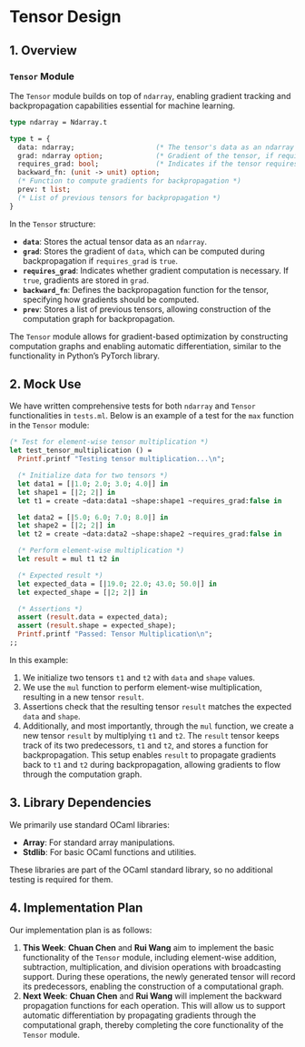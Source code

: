 # Tensor Design



## 1. Overview

### `Tensor` Module

The `Tensor` module builds on top of `ndarray`, enabling gradient tracking and backpropagation capabilities essential for machine learning.

```ocaml
type ndarray = Ndarray.t

type t = {
  data: ndarray;                    (* The tensor's data as an ndarray *)
  grad: ndarray option;             (* Gradient of the tensor, if required *)
  requires_grad: bool;              (* Indicates if the tensor requires gradient computation *)
  backward_fn: (unit -> unit) option;  
  (* Function to compute gradients for backpropagation *)
  prev: t list;                     
  (* List of previous tensors for backpropagation *)
}
```



In the `Tensor` structure:

- **`data`**: Stores the actual tensor data as an `ndarray`.
- **`grad`**: Stores the gradient of `data`, which can be computed during backpropagation if `requires_grad` is `true`.
- **`requires_grad`**: Indicates whether gradient computation is necessary. If `true`, gradients are stored in `grad`.
- **`backward_fn`**: Defines the backpropagation function for the tensor, specifying how gradients should be computed.
- **`prev`**: Stores a list of previous tensors, allowing construction of the computation graph for backpropagation.

The `Tensor` module allows for gradient-based optimization by constructing computation graphs and enabling automatic differentiation, similar to the functionality in Python’s PyTorch library.



## 2. Mock Use

We have written comprehensive tests for both `ndarray` and `Tensor` functionalities in `tests.ml`. Below is an example of a test for the `max` function in the `Tensor` module:

```ocaml
(* Test for element-wise tensor multiplication *)
let test_tensor_multiplication () =
  Printf.printf "Testing tensor multiplication...\n";

  (* Initialize data for two tensors *)
  let data1 = [|1.0; 2.0; 3.0; 4.0|] in
  let shape1 = [|2; 2|] in
  let t1 = create ~data:data1 ~shape:shape1 ~requires_grad:false in

  let data2 = [|5.0; 6.0; 7.0; 8.0|] in
  let shape2 = [|2; 2|] in
  let t2 = create ~data:data2 ~shape:shape2 ~requires_grad:false in

  (* Perform element-wise multiplication *)
  let result = mul t1 t2 in

  (* Expected result *)
  let expected_data = [|19.0; 22.0; 43.0; 50.0|] in
  let expected_shape = [|2; 2|] in

  (* Assertions *)
  assert (result.data = expected_data);
  assert (result.shape = expected_shape);
  Printf.printf "Passed: Tensor Multiplication\n";
;;

```



In this example:

1. We initialize two tensors `t1` and `t2` with `data` and `shape` values.
2. We use the `mul` function to perform element-wise multiplication, resulting in a new tensor `result`.
3. Assertions check that the resulting tensor `result` matches the expected `data` and `shape`.
4. Additionally, and most importantly, through the `mul` function, we create a new tensor `result` by multiplying `t1` and `t2`. The `result` tensor keeps track of its two predecessors, `t1` and `t2`, and stores a function for backpropagation. This setup enables `result` to propagate gradients back to `t1` and `t2` during backpropagation, allowing gradients to flow through the computation graph.



## 3. Library Dependencies

We primarily use standard OCaml libraries:

- **Array**: For standard array manipulations.
- **Stdlib**: For basic OCaml functions and utilities.

These libraries are part of the OCaml standard library, so no additional testing is required for them.



## 4. Implementation Plan

Our implementation plan is as follows:

1. **This Week**: **Chuan Chen** and **Rui Wang** aim to implement the basic functionality of the `Tensor` module, including element-wise addition, subtraction, multiplication, and division operations with broadcasting support. During these operations, the newly generated tensor will record its predecessors, enabling the construction of a computational graph.
2. **Next Week**: **Chuan Chen** and **Rui Wang** will implement the backward propagation functions for each operation. This will allow us to support automatic differentiation by propagating gradients through the computational graph, thereby completing the core functionality of the `Tensor` module.



